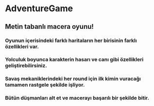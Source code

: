 # AdventureGame

## Metin tabanlı macera oyunu!

### Oyunun içerisindeki farklı haritaların her birisinin farklı özellikleri var. 
### Yolculuk boyunca karakterin hasarı ve canı gibi özellikleri geliştirebilirsiniz.
### Savaş mekaniklerindeki her round için ilk kimin vuracağı tamamen rastgele şekilde işliyor.
### Bütün düşmanları alt et ve macerayı başarılı bir şekilde bitir.
